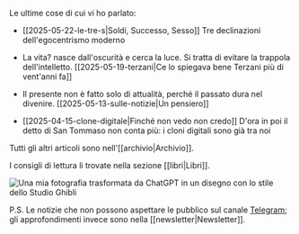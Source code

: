 Le ultime cose di cui vi ho parlato:

- [[2025-05-22-le-tre-s|Soldi, Successo, Sesso]] Tre declinazioni dell'egocentrismo moderno

- La vita? nasce dall'oscurità e cerca la luce. Si tratta di evitare la trappola dell'intelletto. [[2025-05-19-terzani|Ce lo spiegava bene Terzani più di vent'anni fa]]

- Il presente non è fatto solo di attualità, perché il passato dura nel divenire. [[2025-05-13-sulle-notizie|Un pensiero]]

- [[2025-04-15-clone-digitale|Finché non vedo non credo]] D'ora in poi il detto di San Tommaso non conta più: i cloni digitali sono già tra noi

Tutti gli altri articoli sono nell'[[archivio|Archivio]].

I consigli di lettura li trovate nella sezione [[libri|Libri]].

![Una mia fotografia trasformata da ChatGPT in un disegno con lo stile dello Studio Ghibli](profilo-ghibli.jpg)

P.S. Le notizie che non possono aspettare le pubblico sul canale [Telegram](https://t.me/yuridiprodo); gli approfondimenti invece sono nella [[newsletter|Newsletter]].